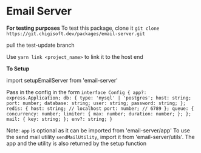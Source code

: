 # Email Server

**For testing purposes**
To test this package, clone it
`git clone https://git.chigisoft.dev/packages/email-server.git`

pull the test-update branch

Use `yarn link <project_name>` to link it to the host end

**To Setup**

import setupEmailServer from 'email-server'

Pass in the config in the form
`interface Config {
  app?: express.Application;
  db: {
    type: 'mysql' | 'postgres';
    host: string;
    port: number;
    database: string;
    user: string;
    password: string;
  };
  redis: {
    host: string; // localhost
    port: number; // 6789
  };
  queue: {
    concurrency: number;
    limiter: {
      max: number;
      duration: number;
    };
  };
  mail: {
    key: string;
  };
  env?: string;
}`

Note: `app` is optional as it can be imported from 'email-server/app'
To use the send mail utility `sendMailUtility`, import it from 'email-server/utils'.
The app and the utility is also returned by the setup function
